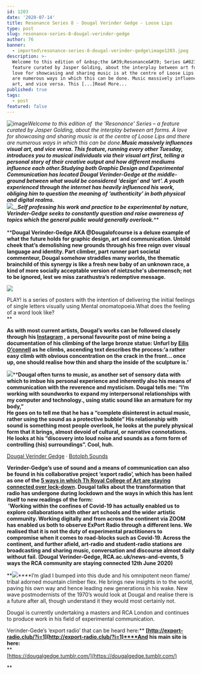 ```yaml
---
id: 1203
date: '2020-07-14'
title: Resonance Series 8 - Dougal Verinder Gedge - Loose Lips
type: post
slug: resonance-series-8-dougal-verinder-gedge
author: 76
banner:
  - imported\resonance-series-8-dougal-verinder-gedge\image1203.jpeg
description: >-
  Welcome to this edition of &nbsp;the &#39;Resonance&#39; Series &#8211; a
  feature curated by Jasper Golding, about the interplay between art forms. A
  love for showcasing and sharing music is at the centre of Loose Lips and there
  are numerous ways in which this can be done. Music massively influences visual
  art, and vice versa. This [...]Read More...
published: true
tags:
  - post
featured: false
---
```

![image](../imported\resonance-series-8-dougal-verinder-gedge\image1203.jpeg)_Welcome to this edition of  the 'Resonance' Series – a feature curated by Jasper Golding, about the interplay between art forms. A love for showcasing and sharing music is at the centre of Loose Lips and there are numerous ways in which this can be done.__Music massively influences visual art, and vice versa. This feature, running every other Tuesday, introduces you to musical individuals via their visual art first, telling a personal story of their creative output and how different mediums influence each other.__**Studying both Graphic Design and Experimental Communication has located Dougal Verinder-Gedge at the middle-ground between what would be considered ‘design’ and ‘art’. A youth experienced through the internet has heavily influenced his work, obliging him to question the meaning of ‘authenticity’ in both physical and digital realms.**_   
_**![](http://loose-lips.co.uk/img/wysiwyg/5f0d8ffeb80a0.jpg)**__**Self professing his work and practice to be experimental by nature, Verinder-Gedge seeks to constantly question and raise awareness of topics which the general public would generally overlook.**_**  
[](https://www.youtube.com/watch?v=52CJ-0rRhOs)[](https://www.youtube.com/watch?v=52CJ-0rRhOs)  
****Dougal Verinder-Gedge AKA @Dougalofcourse is a deluxe example of what the future holds for graphic design, art and communication. Untold cheek that’s demolishing new grounds through his free reign over visual language and identity. Part climber, part runner part societal commenteur, Dougal somehow straddles many worlds, the thematic brainchild of this synergy is like a fresh new baby of an unknown race, a kind of more socially acceptable version of nietzsche's ubermensch; not to be ignored, lest we miss zarathustra’s redemptive message.** 

**![](/wp-content/uploads/live/img/wysiwyg/5f0d8c96b8049.jpg)**

PLAY! is a series of posters with the intention of delivering the initial feelings of single letters visually using Mental onomatopoeia.What does the feeling of a word look like?  
**  
  
[](https://www.youtube.com/watch?v=NTvdSUHyeTY&feature=youtu.be)[](https://www.youtube.com/watch?v=NTvdSUHyeTY&feature=youtu.be)****As with most current artists, Dougal’s works can be followed closely through his [](https://www.instagram.com/dougalofcourse/)[Instagram](https://www.instagram.com/dougalofcourse/) , a personal favourite post of mine being a documentation of his climbing of the large bronze statue: Unfurl by [Eilis O’connell](https://www.eilisoconnell.com/) as he climbs, ascending text describes the process:******‘a rather easy climb with obvious concentration on the crack in the front… once up, one should realise how thin and sharp the inside of the sculpture is.’**  
  
[![](/wp-content/uploads/live/img/wysiwyg/5f0d8c510f124.jpg)](https://www.instagram.com/p/CBOm-mpgPMy/)****Dougal often turns to music, as another set of sensory data with which to imbue his personal experience and inherently also his means of communication with the reverence and mysticism. Dougal tells me: “I’m working with soundworks to expand my interpersonal relationships with my computer and technology., using static sound like an armature for my body,”  
He goes on to tell me that he has a “complete disinterest in actual music, rather using the sound as a protective bubble” His relationship with sound is something most people overlook, he looks at the purely physical form that it brings, almost devoid of cultural, or narrative connotations. He looks at his “discovery into loud noise and sounds as a form form of controlling (his) surroundings”. Cool, huh.** 

[Dougal Verinder Gedge](https://soundcloud.com/archivedthoughtsfeelings "Dougal Verinder Gedge") · [Botolph Sounds](https://soundcloud.com/archivedthoughtsfeelings/sets/botolph-sounds "Botolph Sounds")

**Verinder-Gedge’s use of sound and a means of communication can also be found in his collaborative project ‘export radio’, which has been hailed as one of the [](https://www.rca.ac.uk/news-and-events/rca-stories/5-ways-rca-community-are-staying-connected/)[5 ways in which Th Royal College of Art are staying connected over lock-down](https://www.rca.ac.uk/news-and-events/rca-stories/5-ways-rca-community-are-staying-connected/). Dougal talks about the transformation that radio has undergone during lockdown and the ways in which this has lent itself to new readings of the form:  
 'Working within the confines of Covid-19 has actually enabled us to explore collaborations with other art schools and the wider artistic community. Working digitally and from across the continent via ZOOM has enabled us both to observe ExPort Radio through a different lens. We realised that it is not the duty of experimental practitioners to compromise when it comes to road-blocks such as Covid-19. Across the continent, and further afield, art-radio and student-radio stations are broadcasting and sharing music, conversation and discourse almost daily without fail. (Dougal Verinder-Gedge, RCA.ac.uk/news-and-events, 5 ways the RCA community are staying connected 12th June 2020)** 

**![](/wp-content/uploads/live/img/wysiwyg/5f0d8ddd0adee.jpg)****I’m glad I bumped into this dude and his omnipotent neon flame/ tribal adorned mountain climber flex. He brings new insights in to the world, paving his own way and hence leading new generations in his wake. New wave postmodernists of the 1970’s would look at Dougal and realise there is a future after all, though understand it they would most certainly not.   
  
Dougal is currently undertaking a masters and RCA London and continues to produce work in his field of experimental communication.  
  
Verinder-Gede’s ‘export radio’ that can be heard here:** **[](http://export-radio.club/?i=1)[http://export-radio.club/?i=1](http://export-radio.club/?i=1)****And his main site is here:**   
**  
[](https://dougalgedge.tumblr.com/)[https://dougalgedge.tumblr.com/](https://dougalgedge.tumblr.com/)  
  
  
  
**